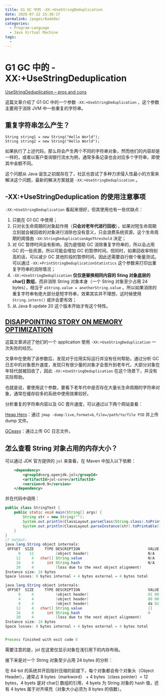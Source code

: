 ```yaml
---
title: G1 GC 中的 -XX:+UseStringDeduplication
date: 2020-07-22 15:36:17
permalink: /pages/6ade8e/
categories: 
  - Program-Language
  - Java Virtual Machine
tags: 
  - 
---
```

# G1 GC 中的 -XX:+UseStringDeduplication

[UseStringDeduplication – pros and cons](https://jaxenter.com/duplicate-strings-158567.html)

这篇文章介绍了 G1 GC 中的一个参数 `-XX:+UseStringDeduplication` ，这个参数主要用于消除 JVM 中一些重复的字符串。

## 重复字符串怎么产生？

```vim
String string1 = new String("Hello World");
String string2 = new String("Hello World");
```

如果执行了上述代码，那么将会产生两个不同的字符串对象，然而他们的内容却是一样的，或者以客户查询银行流水为例，通常多条记录也会对应多个字符串，即使其中金额不同。

这个问题从 Java 诞生之初就存在了，社区也尝试了多种力求侵入性最小的方案来解决这个问题，最新的解决方案就是 `-XX:+UseStringDeduplication` 。

## -XX:+UseStringDeduplication 的使用注意事项

`-XX:+UseStringDeduplication` 看起来很好，但其使用也有一些优缺点：

1. 只能在 G1 GC 中使用；
2. 只对长生命周期的对象起作用（**只会对老年代进行回收**），如果对短生命周期立刻就会被回收的对象进行消除也没有意义，只会浪费系统资源，这个生命周期的阈值由 `-XX:StringDeduplicationAgeThreshold` 决定；
3. 对 GC 暂停时间会有影响，因为是借助 GC 消除重复字符串的，所以会占用 GC 的一些资源，所以可能会增加 GC 的暂停时间。但同时，如果回收率特别高的话，可以减少 GC 其他阶段的暂停时间，因此还需要自行做个衡量测试。可以通过 `-XX:+PrintStringDeduplicationStatistics` 这个参数来打印出重复字符串的消除情况；
4. `-XX:+UseStringDeduplication` **仅仅是替换相同内容的 Sting 对象底层的 char\[\] 数组**，而非消除 String 对象本身（一个 String 对象至少占用 24 bytes），相当于 `aString.value = anotherString.value` 。所以如果消除的重复字符串有绝大部分是短字符串，效果其实并不理想，这时候使用 `String.intern()` 或许会更有效；
5. 从 Java 8 update 20 这个版本开始才有这个特性。

## [DISAPPOINTING STORY ON MEMORY OPTIMIZATION](https://blog.gceasy.io/2018/07/17/disappointing-story-on-memory-optimization/)

这篇文章讲述了他们的一个 application 使用 `-XX:+UseStringDeduplication` 一次失败的经历。

文章中在使用了该参数后，发现对于应用实际运行并没有任何帮助，通过分析 GC 日志中的对象晋升速度，发现只有很少量的对象才会晋升到老年代，大部分对象在年轻代就被回收了，因此 `-XX:+UseStringDeduplication` 在这个场景下，并没有实际帮助。

也就是说，要使用这个参数，要看下老年代中是否存在大量长生命周期的字符串对象，通常在缓存较多的系统中使用效果较好。

分析重复的字符串内容以及 GC 晋升速度，可以通过以下两个网站查看：

[Heap Hero](https://heaphero.io/heap-index.jsp)：通过 `jmap -dump:live,format=b,file=/path/to/file PID` 并上传 dump 文件。

[GCeasy](https://gceasy.io/gc-index.jsp)：通过上传 GC 日志文件。

## 怎么查看 String 对象占用的内存大小？

可以通过 JDK 官方提供的 `jol` 来查看，在 Maven 中加入以下依赖：

```xml
    <dependency>
        <groupId>org.openjdk.jol</groupId>
        <artifactId>jol-core</artifactId>
        <version>0.9</version>
    </dependency>
```

并在代码中调用：

```java
public class StringTest {
    public static void main(String[] args) {
        String str = new String("");
        System.out.println(ClassLayout.parseClass(String.class).toPrintable());
        System.out.println(ClassLayout.parseInstance(str).toPrintable());
    }
}
// output:
java.lang.String object internals:
 OFFSET  SIZE     TYPE DESCRIPTION                               VALUE
      0    12          (object header)                           N/A
     12     4   char[] String.value                              N/A
     16     4      int String.hash                               N/A
     20     4          (loss due to the next object alignment)
Instance size: 24 bytes
Space losses: 0 bytes internal + 4 bytes external = 4 bytes total

java.lang.String object internals:
 OFFSET  SIZE     TYPE DESCRIPTION                               VALUE
      0     4          (object header)                           01 00 00 00 (00000001 00000000 00000000 00000000) (1)
      4     4          (object header)                           00 00 00 00 (00000000 00000000 00000000 00000000) (0)
      8     4          (object header)                           da 02 00 f8 (11011010 00000010 00000000 11111000) (-134216998)
     12     4   char[] String.value                              []
     16     4      int String.hash                               0
     20     4          (loss due to the next object alignment)
Instance size: 24 bytes
Space losses: 0 bytes internal + 4 bytes external = 4 bytes total


Process finished with exit code 0
```

需要注意的是，jol 在这里仅显示对象在浅引用下的内存布局。

接下来是对一个 String 对象至少占用 24 bytes 的分析：

在 64-bit 的系统并开启指针压缩的前提下，每个对象都会有个对象头（Object Header），通常占 8 bytes（markword） + 4 bytes（class pointer）= 12 bytes，4 byets 是对 char\[\] 数组的引用，4 byets 为 String 对象的 hash 值，还有 4 bytes 属于对齐填充（对象大小必须为 8 bytes 的倍数）。

